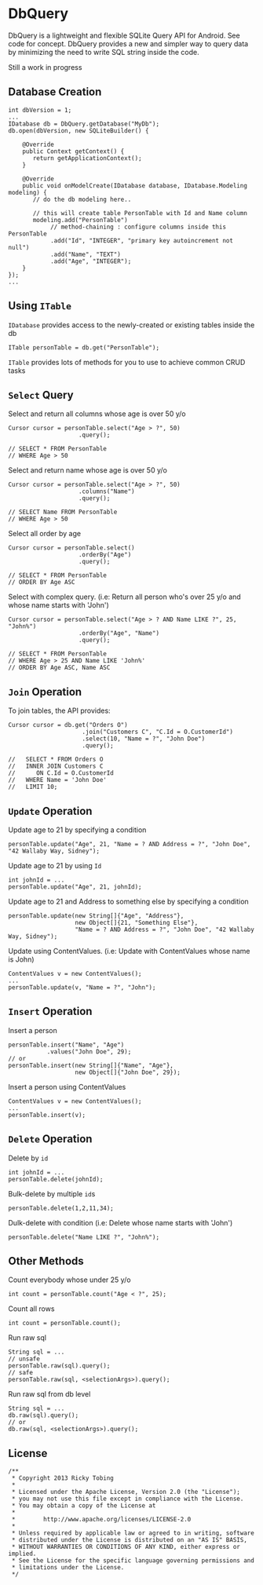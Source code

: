 DbQuery
==============

DbQuery is a lightweight and flexible SQLite Query API for Android. See code for concept. 
DbQuery provides a new and simpler way to query data by minimizing the need to write SQL string inside the code.

Still a work in progress

Database Creation
--------------

    int dbVersion = 1;
    ...
    IDatabase db = DbQuery.getDatabase("MyDb");
    db.open(dbVersion, new SQLiteBuilder() {
    
        @Override 
        public Context getContext() {
           return getApplicationContext();
        }
        
        @Override
        public void onModelCreate(IDatabase database, IDatabase.Modeling modeling) {
           // do the db modeling here..
           
           // this will create table PersonTable with Id and Name column
           modeling.add("PersonTable")           
                // method-chaining : configure columns inside this PersonTable
                .add("Id", "INTEGER", "primary key autoincrement not null")
                .add("Name", "TEXT")
                .add("Age", "INTEGER");
        }
    });
    ...
    
Using <code>ITable</code>
-----------
<code>IDatabase</code> provides access to the newly-created or existing tables inside the db

    ITable personTable = db.get("PersonTable");

<code>ITable</code> provides lots of methods for you to use to achieve common CRUD tasks

<code>Select</code> Query
-----------
Select and return all columns whose age is over 50 y/o

    Cursor cursor = personTable.select("Age > ?", 50)
                        .query();
                        
    // SELECT * FROM PersonTable
    // WHERE Age > 50

Select and return name whose age is over 50 y/o

    Cursor cursor = personTable.select("Age > ?", 50)
                        .columns("Name")
                        .query();
                        
    // SELECT Name FROM PersonTable
    // WHERE Age > 50

Select all order by age

    Cursor cursor = personTable.select()
                        .orderBy("Age")
                        .query();
    
    // SELECT * FROM PersonTable
    // ORDER BY Age ASC
    
Select with complex query. 
(i.e: Return all person who's over 25 y/o and whose name starts with 'John')

    Cursor cursor = personTable.select("Age > ? AND Name LIKE ?", 25, "John%")
                        .orderBy("Age", "Name")
                        .query();
    
    // SELECT * FROM PersonTable
    // WHERE Age > 25 AND Name LIKE 'John%'
    // ORDER BY Age ASC, Name ASC

<code>Join</code> Operation
-----------
To join tables, the API provides:

    Cursor cursor = db.get("Orders O")
                         .join("Customers C", "C.Id = O.CustomerId")
                         .select(10, "Name = ?", "John Doe")
                         .query();
                         
    //   SELECT * FROM Orders O 
    //   INNER JOIN Customers C
    //      ON C.Id = O.CustomerId
    //   WHERE Name = 'John Doe'
    //   LIMIT 10;
    

<code>Update</code> Operation
-----------
Update age to 21 by specifying a condition

    personTable.update("Age", 21, "Name = ? AND Address = ?", "John Doe", "42 Wallaby Way, Sidney");
    
Update age to 21 by using <code>Id</code>

    int johnId = ...
    personTable.update("Age", 21, johnId);
    
Update age to 21 and Address to something else by specifying a condition

    personTable.update(new String[]{"Age", "Address"},
                       new Object[]{21, "Something Else"},
                       "Name = ? AND Address = ?", "John Doe", "42 Wallaby Way, Sidney");
    
Update using ContentValues.
(i.e: Update with ContentValues whose name is John)

    ContentValues v = new ContentValues();
    ...
    personTable.update(v, "Name = ?", "John");


<code>Insert</code> Operation
-----------
Insert a person

    personTable.insert("Name", "Age")
               .values("John Doe", 29);
    // or
    personTable.insert(new String[]{"Name", "Age"},
                       new Object[]{"John Doe", 29});

Insert a person using ContentValues

    ContentValues v = new ContentValues();
    ...
    personTable.insert(v);


<code>Delete</code> Operation
-----------
Delete by <code>id</code>
    
    int johnId = ...
    personTable.delete(johnId);

Bulk-delete by multiple <code>id</code>s

    personTable.delete(1,2,11,34);

Dulk-delete with condition
(i.e: Delete whose name starts with 'John')

    personTable.delete("Name LIKE ?", "John%");
    
Other Methods
-----------

Count everybody whose under 25 y/o

    int count = personTable.count("Age < ?", 25);

Count all rows

    int count = personTable.count();
    
Run raw sql

    String sql = ...    
    // unsafe
    personTable.raw(sql).query();
    // safe
    personTable.raw(sql, <selectionArgs>).query();
    
Run raw sql from db level

    String sql = ...
    db.raw(sql).query();
    // or
    db.raw(sql, <selectionArgs>).query();
    


License
-----------

    /**
     * Copyright 2013 Ricky Tobing
     *
     * Licensed under the Apache License, Version 2.0 (the "License");
     * you may not use this file except in compliance with the License.
     * You may obtain a copy of the License at
     *
     *        http://www.apache.org/licenses/LICENSE-2.0
     *
     * Unless required by applicable law or agreed to in writing, software
     * distributed under the License is distributed on an "AS IS" BASIS,
     * WITHOUT WARRANTIES OR CONDITIONS OF ANY KIND, either express or implied.
     * See the License for the specific language governing permissions and
     * limitations under the License.
     */

